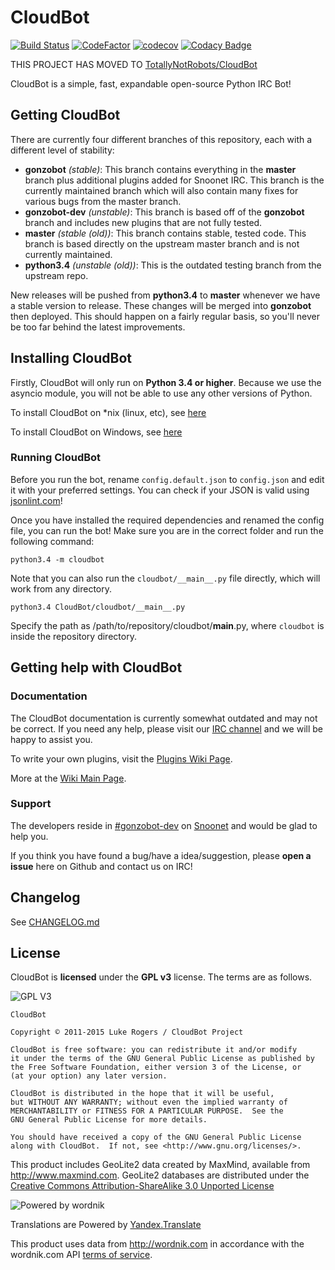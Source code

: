 # CloudBot
[![Build Status](https://travis-ci.org/snoonetIRC/CloudBot.svg?branch=gonzobot)](https://travis-ci.org/snoonetIRC/CloudBot) 
[![CodeFactor](https://www.codefactor.io/repository/github/snoonetirc/cloudbot/badge/gonzobot)](https://www.codefactor.io/repository/github/snoonetirc/cloudbot/overview/gonzobot) 
[![codecov](https://codecov.io/gh/snoonetIRC/CloudBot/branch/gonzobot/graph/badge.svg)](https://codecov.io/gh/snoonetIRC/CloudBot) 
[![Codacy Badge](https://api.codacy.com/project/badge/Grade/6aa6ba0ca9804f1a9530e0c1a9c39478)](https://www.codacy.com/app/linuxdaemon/CloudBot?utm_source=github.com&amp;utm_medium=referral&amp;utm_content=snoonetIRC/CloudBot&amp;utm_campaign=Badge_Grade)

THIS PROJECT HAS MOVED TO [TotallyNotRobots/CloudBot](https://github.com/TotallyNotRobots/CloudBot)

CloudBot is a simple, fast, expandable open-source Python IRC Bot!

## Getting CloudBot

There are currently four different branches of this repository, each with a different level of stability:
 - **gonzobot** *(stable)*: This branch contains everything in the **master** branch plus additional plugins added for Snoonet IRC. This branch is the currently maintained branch which will also contain many fixes for various bugs from the master branch.
 - **gonzobot-dev** *(unstable)*: This branch is based off of the **gonzobot** branch and includes new plugins that are not fully tested.
 - **master** *(stable (old))*: This branch contains stable, tested code. This branch is based directly on the upstream master branch and is not currently maintained.
 - **python3.4** *(unstable (old))*: This is the outdated testing branch from the upstream repo.

New releases will be pushed from **python3.4** to **master** whenever we have a stable version to release. These changes will be merged into **gonzobot** then deployed. This should happen on a fairly regular basis, so you'll never be too far behind the latest improvements.

## Installing CloudBot

Firstly, CloudBot will only run on **Python 3.4 or higher**. Because we use the asyncio module, you will not be able to use any other versions of Python.

To install CloudBot on *nix (linux, etc), see [here](https://github.com/CloudBotIRC/CloudBot/wiki/Installing-on-*nix)

To install CloudBot on Windows, see [here](https://github.com/CloudBotIRC/CloudBot/wiki/Installing-on-Windows)


### Running CloudBot

Before you run the bot, rename `config.default.json` to `config.json` and edit it with your preferred settings. You can check if your JSON is valid using [jsonlint.com](http://jsonlint.com/)!

Once you have installed the required dependencies and renamed the config file, you can run the bot! Make sure you are in the correct folder and run the following command:

```
python3.4 -m cloudbot
```

Note that you can also run the `cloudbot/__main__.py` file directly, which will work from any directory.
```
python3.4 CloudBot/cloudbot/__main__.py
```
Specify the path as /path/to/repository/cloudbot/__main__.py, where `cloudbot` is inside the repository directory.

## Getting help with CloudBot

### Documentation

The CloudBot documentation is currently somewhat outdated and may not be correct. If you need any help, please visit our [IRC channel](https://webchat.snoonet.org/#gonzobot-dev) and we will be happy to assist you.

To write your own plugins, visit the [Plugins Wiki Page](https://github.com/CloudBotIRC/CloudBot/wiki/Writing-your-first-command-plugin).

More at the [Wiki Main Page](https://github.com/CloudBotIRC/CloudBot/wiki).

### Support

The developers reside in [#gonzobot-dev](https://webchat.snoonet.org/#gonzobot-dev) on [Snoonet](https://snoonet.org) and would be glad to help you.

If you think you have found a bug/have a idea/suggestion, please **open a issue** here on Github and contact us on IRC!

## Changelog

See [CHANGELOG.md](https://github.com/CloudBotIRC/CloudBot/blob/master/CHANGELOG.md)

## License

CloudBot is **licensed** under the **GPL v3** license. The terms are as follows.

![GPL V3](https://www.gnu.org/graphics/gplv3-127x51.png)
    
    CloudBot

    Copyright © 2011-2015 Luke Rogers / CloudBot Project

    CloudBot is free software: you can redistribute it and/or modify
    it under the terms of the GNU General Public License as published by
    the Free Software Foundation, either version 3 of the License, or
    (at your option) any later version.

    CloudBot is distributed in the hope that it will be useful,
    but WITHOUT ANY WARRANTY; without even the implied warranty of
    MERCHANTABILITY or FITNESS FOR A PARTICULAR PURPOSE.  See the
    GNU General Public License for more details.

    You should have received a copy of the GNU General Public License
    along with CloudBot.  If not, see <http://www.gnu.org/licenses/>.
    
This product includes GeoLite2 data created by MaxMind, available from
<a href="http://www.maxmind.com">http://www.maxmind.com</a>. GeoLite2 databases are distributed under the [Creative Commons Attribution-ShareAlike 3.0 Unported License](https://creativecommons.org/licenses/by-sa/3.0/)

![Powered by wordnik](https://www.wordnik.com/img/wordnik_badge_a1.png)

Translations are Powered by [Yandex.Translate](https://translate.yandex.com)

This product uses data from <a href="http://wordnik.com">http://wordnik.com</a> in accordance with the wordnik.com API <a href="http://developer.wordnik.com/#!/terms">terms of service</a>.
